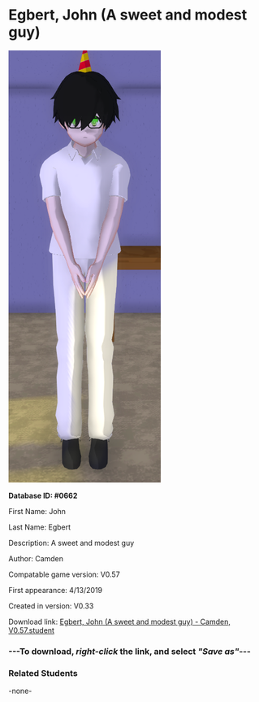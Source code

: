 # Egbert, John (A sweet and modest guy)

<img src="../../Files/Images/Egbert, John (A sweet and modest guy).png" title="Egbert, John (A sweet and modest guy) - Camden, V0.57">

**Database ID: #0662**

First Name: John

Last Name: Egbert

Description: A sweet and modest guy

Author: Camden

Compatable game version: V0.57

First appearance: 4/13/2019

Created in version: V0.33

Download link: <a href="https://raw.githubusercontent.com/Arbiter1223/Daigaku-Gurashi-Custom-Students/master/Files/Student%20Files/Egbert%2C%20John%20(A%20sweet%20and%20modest%20guy)%20-%20Camden%2C%20V0.57.student">Egbert, John (A sweet and modest guy) - Camden, V0.57.student</a>

### ---**To download, _right-click_ the link, and select _"Save as"_**---

### Related Students

-none-
